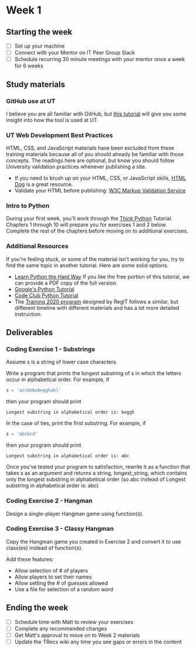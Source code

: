 # Week 1

## Starting the week
- [ ] Set up your machine
- [ ] Connect with your Mentor on IT Peer Group Slack
- [ ] Schedule recurring 30 minute meetings with your mentor once a week for 6 weeks

## Study materials
### GitHub use at UT
I believe you are all familiar with GitHub, but [this tutorial](https://github.austin.utexas.edu/asmp-delta/afraid-to-commit) will give you some insight into how the tool is used at UT.

### UT Web Development Best Practices
HTML, CSS, and JavaScript materials have been excluded from these training materials because all of you should already be familiar with those concepts. The readings here are optional, but know you should follow University validation practices whenever publishing a site.
- If you need to brush up on your HTML, CSS, or JavaScript skills, [HTML Dog](http://htmldog.com/) is a great resource.
- Validate your HTML before publishing: [W3C Markup Validation Service](http://validator.w3.org/)

### Intro to Python
During your first week, you'll work through the [Think Python](https://interactivepython.org/courselib/static/thinkcspy/index.html) Tutorial. Chapters 1 through 10 will prepare you for exercises 1 and 2 below. Complete the rest of the chapters before moving on to additional exercises.

### Additional Resources
If you're feeling stuck, or some of the material isn't working for you, try to find the same topic in another tutorial. Here are some solid options.
- [Learn Python the Hard Way](https://learnpythonthehardway.org/python3/) If you like the free portion of this tutorial, we can provide a PDF copy of the full version.
- [Google's Python Tutorial](https://developers.google.com/edu/python/)
- [Code Club Python Tutorial](https://codeclubprojects.org/en-GB/python/)
- The [Training 2020 program](https://wikis.utexas.edu/display/training2020/7.+Python%3A+Syntax+and+Concepts) designed by RegIT follows a similar, but different timeline with different materials and has a lot more detailed instruction.

## Deliverables
### Coding Exercise 1 - Substrings
Assume s is a string of lower case characters.

Write a program that prints the longest substring of s in which the letters occur in alphabetical order. For example, if
```python
s = 'azcbobobegghakl'
```
then your program should print
```
Longest substring in alphabetical order is: beggh
```
In the case of ties, print the first substring. For example, if
```python
s = 'abcbcd'
```
then your program should print
```
Longest substring in alphabetical order is: abc
```
Once you’ve tested your program to satisfaction, rewrite it as a function that takes s as an argument and returns a string, longest_string, which contains only the longest substring in alphabetical order (so abc instead of Longest substring in alphabetical order is: abc)

### Coding Exercise 2 - Hangman
Design a single-player Hangman game using function(s).

### Coding Exercise 3 - Classy Hangman
Copy the Hangman game you created in Exercise 2 and convert it to use class(es) instead of function(s).

Add these features:
- Allow selection of # of players
- Allow players to set their names
- Allow setting the # of guesses allowed
- Use a file for selection of a random word

## Ending the week
- [ ] Schedule time with Matt to review your exercises
- [ ] Complete any recommended changes
- [ ] Get Matt's approval to move on to Week 2 materials
- [ ] Update the TRecs wiki any time you see gaps or errors in the content
